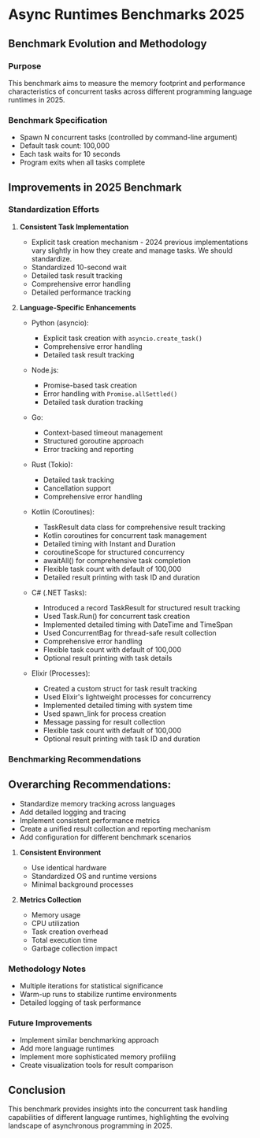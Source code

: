 # Async Runtimes Benchmarks 2025

## Benchmark Evolution and Methodology

### Purpose

This benchmark aims to measure the memory footprint and performance characteristics of concurrent tasks across different programming language runtimes in 2025.

### Benchmark Specification

- Spawn N concurrent tasks (controlled by command-line argument)
- Default task count: 100,000
- Each task waits for 10 seconds
- Program exits when all tasks complete

## Improvements in 2025 Benchmark

### Standardization Efforts

1. **Consistent Task Implementation**
   - Explicit task creation mechanism - 2024 previous implementations vary slightly in how they create and manage tasks. We should standardize.
   - Standardized 10-second wait
   - Detailed task result tracking
   - Comprehensive error handling
   - Detailed performance tracking

2. **Language-Specific Enhancements**
   - Python (asyncio):
     - Explicit task creation with `asyncio.create_task()`
     - Comprehensive error handling
     - Detailed task result tracking

   - Node.js:
     - Promise-based task creation
     - Error handling with `Promise.allSettled()`
     - Detailed task duration tracking

   - Go:
     - Context-based timeout management
     - Structured goroutine approach
     - Error tracking and reporting

   - Rust (Tokio):
     - Detailed task tracking
     - Cancellation support
     - Comprehensive error handling

   - Kotlin (Coroutines):
     - TaskResult data class for comprehensive result tracking
     - Kotlin coroutines for concurrent task management
     - Detailed timing with Instant and Duration
     - coroutineScope for structured concurrency
     - awaitAll() for comprehensive task completion
     - Flexible task count with default of 100,000
     - Detailed result printing with task ID and duration

   - C# (.NET Tasks):
     - Introduced a record TaskResult for structured result tracking
     - Used Task.Run() for concurrent task creation
     - Implemented detailed timing with DateTime and TimeSpan
     - Used ConcurrentBag for thread-safe result collection
     - Comprehensive error handling
     - Flexible task count with default of 100,000
     - Optional result printing with task details

   - Elixir (Processes):
     - Created a custom struct for task result tracking
     - Used Elixir's lightweight processes for concurrency
     - Implemented detailed timing with system time
     - Used spawn_link for process creation
     - Message passing for result collection
     - Flexible task count with default of 100,000
     - Optional result printing with task ID and duration

### Benchmarking Recommendations

## Overarching Recommendations:

- Standardize memory tracking across languages
- Add detailed logging and tracing
- Implement consistent performance metrics
- Create a unified result collection and reporting mechanism
- Add configuration for different benchmark scenarios

1. **Consistent Environment**
   - Use identical hardware
   - Standardized OS and runtime versions
   - Minimal background processes

2. **Metrics Collection**
   - Memory usage
   - CPU utilization
   - Task creation overhead
   - Total execution time
   - Garbage collection impact

### Methodology Notes

- Multiple iterations for statistical significance
- Warm-up runs to stabilize runtime environments
- Detailed logging of task performance

### Future Improvements

- Implement similar benchmarking approach
- Add more language runtimes
- Implement more sophisticated memory profiling
- Create visualization tools for result comparison

## Conclusion

This benchmark provides insights into the concurrent task handling capabilities of different language runtimes, highlighting the evolving landscape of asynchronous programming in 2025.
